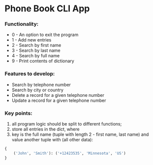# Phone Book CLI App

### Functionality:
- 0 - An option to exit the program
- 1 - Add new entries
- 2 - Search by first name
- 3 - Search by last name
- 4 - Search by full name
- 9 - Print contents of dictionary

### Features to develop:
- Search by telephone number 
- Search by city or country 
- Delete a record for a given telephone number 
- Update a record for a given telephone number

### Key points:
1. all program logic should be split to different functions;
2. store all entries in the dict, where
3. key is the full name (tuple with length 2 - first name, last name)
and value another tuple with (all other data):
```python
{
    ('John', 'Smith'): ('+12423535', 'Minnesota', 'US')
}
```
